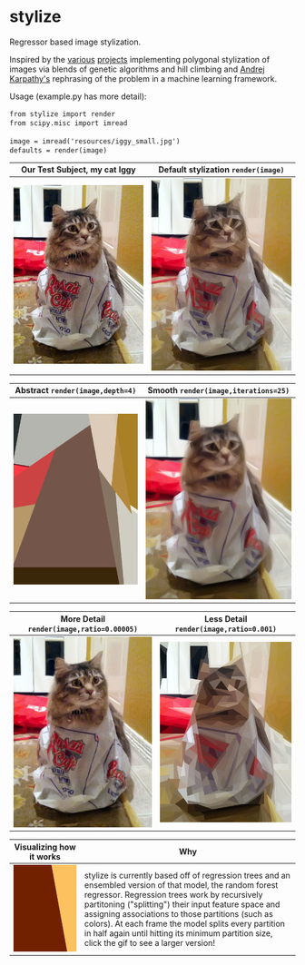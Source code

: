 stylize
=======

Regressor based image stylization.

Inspired by the [various](http://alteredqualia.com/visualization/evolve/) [projects](http://rogeralsing.com/2008/12/07/genetic-programming-evolution-of-mona-lisa/) implementing polygonal stylization of images via blends of genetic algorithms and hill climbing and [Andrej Karpathy's](http://cs.stanford.edu/people/karpathy/convnetjs/demo/image_regression.html) rephrasing of the problem in a machine learning framework.

Usage (example.py has more detail): 
```
from stylize import render
from scipy.misc import imread

image = imread('resources/iggy_small.jpg')
defaults = render(image)
```

Our Test Subject, my cat Iggy  | Default stylization `render(image)`
------------- | -------------
![Iggy](/resources/iggy_small.jpg?raw=true "Iggy looking confused")  | ![Iggy](/resources/defaults_small.png?raw=true "Default stylization with stylize")

Abstract `render(image,depth=4)` | Smooth `render(image,iterations=25)`
------------- | -------------
![Iggy](/example_images/abstract.png?raw=true "Abstract Iggy")  | ![Iggy](/example_images/smoother.png?raw=true "Smooth Iggy")

More Detail `render(image,ratio=0.00005)` | Less Detail `render(image,ratio=0.001)`
------------- | -------------
![Iggy](/example_images/more_detail.png?raw=true "Iggy in all his glory")  | ![Iggy](/example_images/less_detail.png?raw=true "Iggy in low fidelity")

Visualizing how it works | Why
------------- | -------------
![Iggy](/resources/iggy.gif?raw=true "Visualizing how it works")  | stylize is currently based off of regression trees and an ensembled version of that model, the random forest regressor. Regression trees work by recursively partitoning ("splitting") their input feature space and assigning associations to those partitions (such as colors). At each frame the model splits every partition in half again until hitting its minimum partition size, click the gif to see a larger version!

